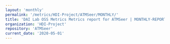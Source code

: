 ```yaml
---
layout: 'monthly'
permalink: '/metrics/HDI-Project/ATMSeer/MONTHLY/'
title: 'DAI Lab OSS Metrics Metrics report for ATMSeer | MONTHLY-REPORT-2020-05-01'
organization: 'HDI-Project'
repository: 'ATMSeer'
current_date: '2020-05-01'
---
```

